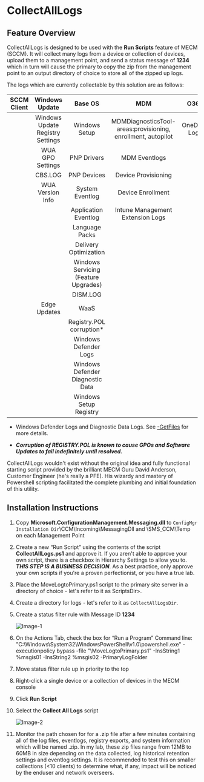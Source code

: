 # CollectAllLogs

## Feature Overview
CollectAllLogs is designed to be used with the **Run Scripts** feature of MECM (SCCM). It will collect many logs from a device or collection of devices, upload them to
a management point, and send a status message of **1234** which in turn will cause the primary to copy the zip from the management point to an output directory of choice to store all of the zipped up logs.

The logs which are currently collectable by this solution are as follows:

| SCCM Client | Windows Update | Base OS |        MDM       |    O365   |3rd Party|
|:-------------:|:----------------:|:-------------:|:------------------:|:-----------:|:---------:|
|             |Windows Update Registry Settings|Windows Setup|MDMDiagnosticsTool- areas:provisioning, enrollment, autopilot|OneDrive Logs|Symantec Antivirus Exclusions|
|             |WUA GPO Settings|PNP Drivers|MDM Eventlogs | | | |
|             |CBS.LOG         |PNP Devices|Device Provisioning | | |
|             |WUA Version Info|System Eventlog|   Device Enrollment | | |
|             |                |Application Eventlog|Intune Management Extension Logs| | |
|             |                |Language Packs| | | |
|             |                |Delivery Optimization||||
|             |                |Windows Servicing (Feature Upgrades)| | | |
|             |                |   DISM.LOG   | | | |
|             |  Edge Updates  |WaaS | | | |
|             |                |Registry.POL corruption* | | | |
|             |                |Windows Defender Logs | | | |
|             |                |Windows Defender Diagnostic Data | | | |
|             |                |Windows Setup Registry | | | | 


- Windows Defender Logs and Diagnostic Data Logs.  See [-GetFiles](https://docs.microsoft.com/en-us/windows/security/threat-protection/microsoft-defender-antivirus/collect-diagnostic-data) for more details.


* ***Corruption of REGISTRY.POL is known to cause GPOs and Software Updates to fail indefinitely until resolved.***

CollectAllLogs wouldn't exist without the original idea and fully functional starting script provided by the brilliant MECM Guru David Anderson, Customer Engineer (he's really a PFE).  His wizardy and mastery of Powershell scripting facilitated the complete plumbing and initial foundation of this utility.

## Installation Instructions
1. Copy **Microsoft.ConfigurationManagement.Messaging.dll** to `ConfigMgr Installation Dir`\CCM\Incoming\MessagingDll and \SMS_CCM\Temp on each Management Point
2. Create a new “Run Script” using the contents of the script **CollectAllLogs.ps1** and approve it. If you aren't able to approve your own script, there is a checkbox in Hierarchy Settings to allow you to. ***THIS STEP IS A BUSINESS DECISION***. As a best practice, only approve your own scripts if you're a proven perfectionist, or you have a true lab.
3. Place the MoveLogtoPrimary.ps1 script to the primary site server in a directory of choice - let's refer to it as ScriptsDir>.
4. Create a directory for logs - let's refer to it as `CollectAllLogsDir`.
5. Create a status filter rule with Message ID **1234**

   ![Image-1](https://rimcoblob.blob.core.windows.net/blogimg/CollectAllLogs/img1.png "Image-1")

6. On the Actions Tab, check the box for “Run a Program”
   Command line:
   "C:\Windows\System32\WindowsPowerShell\v1.0\powershell.exe" -executionpolicy bypass -file "<ScriptsDir>\MoveLogtoPrimary.ps1" -InsString1 %msgis01 -InsString2 %msgis02 -PrimaryLogFolder <CollectAllLogsDir>
7. Move status filter rule up in priority to the top
8. Right-click a single device or a collection of devices in the MECM console
9. Click **Run Script**
10. Select the **Collect All Logs** script

    ![Image-2](https://rimcoblob.blob.core.windows.net/blogimg/CollectAllLogs/img2.png "Image-2")

11. Monitor the path chosen for <CollectAllLogsDir> for a .zip file after a few minutes containing all of the log files, eventlogs, registry exports, and system information which will be named <ComputerNameMM-DD-YYYY>.zip.  In my lab, these zip files range from 12MB to 60MB in size depending on the data collected, log historical retention settings and eventlog settings.  It is recommended to test this on smaller collections (<10 clients) to determine what, if any, impact will be noticed by the enduser and network overseers.

